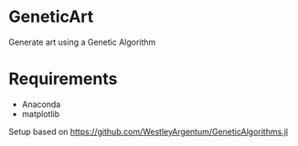 # GeneticArt
Generate art using a Genetic Algorithm

# Requirements
 - Anaconda
 - matplotlib

Setup based on https://github.com/WestleyArgentum/GeneticAlgorithms.jl
